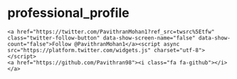 # professional_profile
	<a href="https://twitter.com/PavithranMohan1?ref_src=twsrc%5Etfw" class="twitter-follow-button" data-show-screen-name="false" data-show-count="false">Follow @PavithranMohan1</a><script async src="https://platform.twitter.com/widgets.js" charset="utf-8"></script>
	<a href="https://github.com/Pavithran98"><i class="fa fa-github"></i></a>
